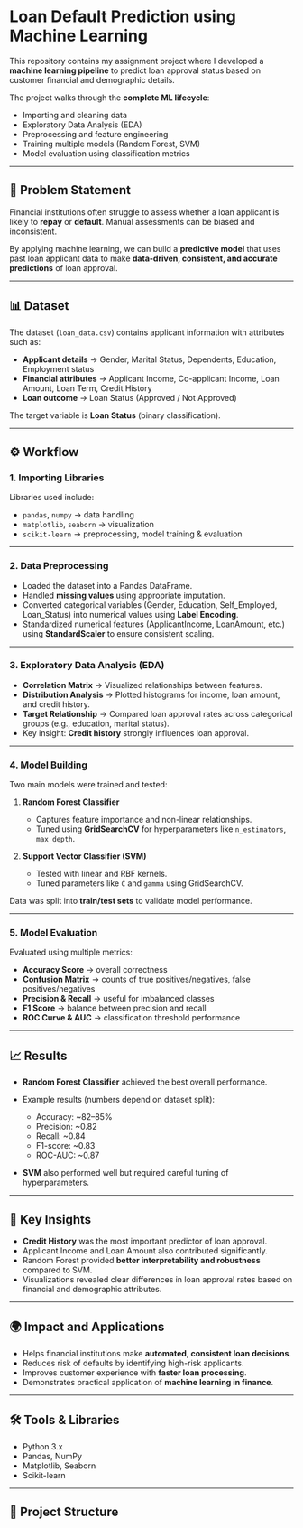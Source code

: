 # Loan Default Prediction using Machine Learning

This repository contains my assignment project where I developed a **machine learning pipeline** to predict loan approval status based on customer financial and demographic details.  

The project walks through the **complete ML lifecycle**:  
- Importing and cleaning data  
- Exploratory Data Analysis (EDA)  
- Preprocessing and feature engineering  
- Training multiple models (Random Forest, SVM)  
- Model evaluation using classification metrics  

---

## 📖 Problem Statement
Financial institutions often struggle to assess whether a loan applicant is likely to **repay** or **default**. Manual assessments can be biased and inconsistent.  

By applying machine learning, we can build a **predictive model** that uses past loan applicant data to make **data-driven, consistent, and accurate predictions** of loan approval.

---

## 📊 Dataset
The dataset (`loan_data.csv`) contains applicant information with attributes such as:  
- **Applicant details** → Gender, Marital Status, Dependents, Education, Employment status  
- **Financial attributes** → Applicant Income, Co-applicant Income, Loan Amount, Loan Term, Credit History  
- **Loan outcome** → Loan Status (Approved / Not Approved)  

The target variable is **Loan Status** (binary classification).  

---

## ⚙️ Workflow

### 1. Importing Libraries
Libraries used include:
- `pandas`, `numpy` → data handling  
- `matplotlib`, `seaborn` → visualization  
- `scikit-learn` → preprocessing, model training & evaluation  

---

### 2. Data Preprocessing
- Loaded the dataset into a Pandas DataFrame.  
- Handled **missing values** using appropriate imputation.  
- Converted categorical variables (Gender, Education, Self_Employed, Loan_Status) into numerical values using **Label Encoding**.  
- Standardized numerical features (ApplicantIncome, LoanAmount, etc.) using **StandardScaler** to ensure consistent scaling.  

---

### 3. Exploratory Data Analysis (EDA)
- **Correlation Matrix** → Visualized relationships between features.  
- **Distribution Analysis** → Plotted histograms for income, loan amount, and credit history.  
- **Target Relationship** → Compared loan approval rates across categorical groups (e.g., education, marital status).  
- Key insight: **Credit history** strongly influences loan approval.  

---

### 4. Model Building
Two main models were trained and tested:  
1. **Random Forest Classifier**  
   - Captures feature importance and non-linear relationships.  
   - Tuned using **GridSearchCV** for hyperparameters like `n_estimators`, `max_depth`.  

2. **Support Vector Classifier (SVM)**  
   - Tested with linear and RBF kernels.  
   - Tuned parameters like `C` and `gamma` using GridSearchCV.  

Data was split into **train/test sets** to validate model performance.  

---

### 5. Model Evaluation
Evaluated using multiple metrics:  
- **Accuracy Score** → overall correctness  
- **Confusion Matrix** → counts of true positives/negatives, false positives/negatives  
- **Precision & Recall** → useful for imbalanced classes  
- **F1 Score** → balance between precision and recall  
- **ROC Curve & AUC** → classification threshold performance  

---

## 📈 Results

- **Random Forest Classifier** achieved the best overall performance.  
- Example results (numbers depend on dataset split):  
  - Accuracy: ~82–85%  
  - Precision: ~0.82  
  - Recall: ~0.84  
  - F1-score: ~0.83  
  - ROC-AUC: ~0.87  

- **SVM** also performed well but required careful tuning of hyperparameters.  

---

## 🔑 Key Insights
- **Credit History** was the most important predictor of loan approval.  
- Applicant Income and Loan Amount also contributed significantly.  
- Random Forest provided **better interpretability and robustness** compared to SVM.  
- Visualizations revealed clear differences in loan approval rates based on financial and demographic attributes.  

---

## 🌍 Impact and Applications
- Helps financial institutions make **automated, consistent loan decisions**.  
- Reduces risk of defaults by identifying high-risk applicants.  
- Improves customer experience with **faster loan processing**.  
- Demonstrates practical application of **machine learning in finance**.  

---

## 🛠️ Tools & Libraries
- Python 3.x  
- Pandas, NumPy  
- Matplotlib, Seaborn  
- Scikit-learn  

---

## 📂 Project Structure
